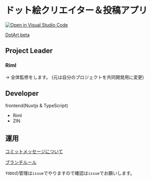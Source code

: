 # ドット絵クリエイター＆投稿アプリ

[![Open in Visual Studio Code](https://open.vscode.dev/badges/open-in-vscode.svg)](https://open.vscode.dev/RimlTempest/dotart)

[DotArt beta](https://dotart.riml.work)

## Project Leader

### Riml

-> 全体監修をします。
(元は自分のプロジェクトを共同開発用に変更)

## Developer

frontend(Nuxtjs & TypeScript)

- Riml
- ZIN

## 運用

[コミットメッセージについて](https://github.com/RimlTempest/dotart/wiki/%E3%82%B3%E3%83%9F%E3%83%83%E3%83%88%E3%83%A1%E3%83%83%E3%82%BB%E3%83%BC%E3%82%B8%E3%83%AB%E3%83%BC%E3%83%AB)

[ブランチルール](https://github.com/RimlTempest/dotart/wiki/Git%E3%83%96%E3%83%A9%E3%83%B3%E3%83%81%E3%81%AB%E3%81%A4%E3%81%84%E3%81%A6)

`TODO`の管理は`issue`でやりますので確認は`issue`でお願いします。
